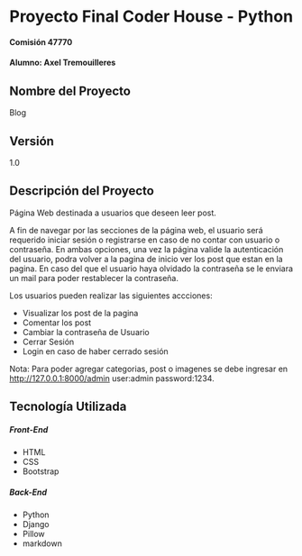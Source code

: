 # Proyecto Final Coder House - Python
#### Comisión 47770
#### Alumno: Axel Tremouilleres

## Nombre del Proyecto
Blog

## Versión
1.0

## Descripción del Proyecto
Página Web destinada a usuarios que deseen leer post.

A fin de navegar por las secciones de la página web, el usuario será requerido iniciar sesión o registrarse en caso de no contar con usuario o contraseña. En ambas opciones, una vez la página valide la autenticación del usuario, podra volver a la pagina de inicio ver los post que estan en la pagina. En caso del que el usuario haya olvidado la contraseña se le enviara un mail para poder restablecer la contraseña.

Los usuarios pueden realizar las siguientes accciones:
- Visualizar los post de la pagina
- Comentar los post
- Cambiar la contraseña de Usuario
- Cerrar Sesión
- Login en caso de haber cerrado sesión

Nota: Para poder agregar categorias, post o imagenes se debe ingresar en http://127.0.0.1:8000/admin user:admin password:1234.

## Tecnología Utilizada

##### Front-End
- HTML 
- CSS 
- Bootstrap 

##### Back-End
- Python 
- Django 
- Pillow
- markdown